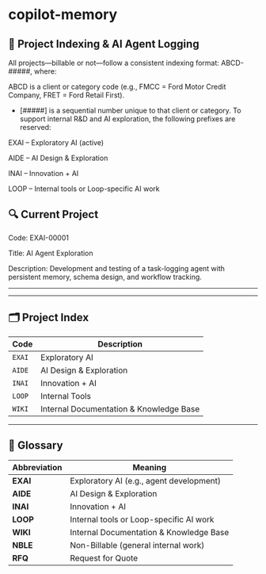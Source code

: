 # copilot-memory

## 🧠 Project Indexing & AI Agent Logging

All projects—billable or not—follow a consistent indexing format: ABCD-#####, where:



ABCD is a client or category code (e.g., FMCC = Ford Motor Credit Company, FRET = Ford Retail First).
- [#####] is a sequential number unique to that client or category.
To support internal R&D and AI exploration, the following prefixes are reserved:



EXAI – Exploratory AI (active)

AIDE – AI Design & Exploration

INAI – Innovation + AI

LOOP – Internal tools or Loop-specific AI work

## 🔍 Current Project

Code: EXAI-00001

Title: AI Agent Exploration

Description: Development and testing of a task-logging agent with persistent memory, schema design, and workflow tracking.

---

---

## 🗂 Project Index

| Code        | Description                                 |
|-------------|---------------------------------------------|
| `EXAI`      | Exploratory AI                              |
| `AIDE`      | AI Design & Exploration                     |
| `INAI`      | Innovation + AI                             |
| `LOOP`      | Internal Tools                              |
| `WIKI`      | Internal Documentation & Knowledge Base     |

---

## 📘 Glossary

| Abbreviation | Meaning                                      |
|--------------|----------------------------------------------|
| **EXAI**     | Exploratory AI (e.g., agent development)     |
| **AIDE**     | AI Design & Exploration                      |
| **INAI**     | Innovation + AI                              |
| **LOOP**     | Internal tools or Loop-specific AI work      |
| **WIKI**     | Internal Documentation & Knowledge Base      |
| **NBLE**     | Non-Billable (general internal work)         |
| **RFQ**      | Request for Quote                            |


